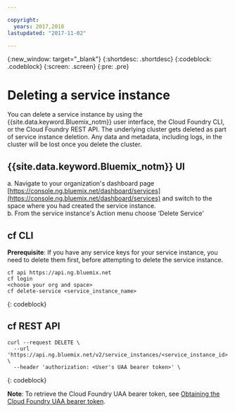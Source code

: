 ```yaml
---

copyright:
  years: 2017,2018
lastupdated: "2017-11-02"

---
```


<!-- Attribute definitions -->
{:new_window: target="_blank"}
{:shortdesc: .shortdesc}
{:codeblock: .codeblock}
{:screen: .screen}
{:pre: .pre}

# Deleting a service instance

You can delete a service instance by using the {{site.data.keyword.Bluemix_notm}} user interface, the Cloud Foundry CLI, or the Cloud Foundry REST API. The underlying cluster gets deleted as part of service instance deletion. Any data and metadata, including logs, in the cluster will be lost once you delete the cluster.

## {{site.data.keyword.Bluemix_notm}} UI
a. Navigate to your organization's dashboard page [https://console.ng.bluemix.net/dashboard/services](https://console.ng.bluemix.net/dashboard/services) and switch to the space where you had created the service instance.  
b. From the service instance's Action menu choose 'Delete Service'

## cf CLI

**Prerequisite**: If you have any service keys for your service instance, you need to delete them first, before attempting to delete the service instance.

```
cf api https://api.ng.bluemix.net
cf login
<choose your org and space>
cf delete-service <service_instance_name>
```
{: codeblock}

## cf REST API

```
curl --request DELETE \
  --url 'https://api.ng.bluemix.net/v2/service_instances/<service_instance_id>' \
  --header 'authorization: <User's UAA bearer token>' \
```
{: codeblock}

**Note**: To retrieve the Cloud Foundry UAA bearer token, see [Obtaining the Cloud Foundry UAA bearer token](./provisioning.html#Obtaining-the-Cloud-Foundry-UAA-bearer-token).
